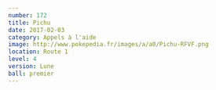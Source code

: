 ```yaml
---
number: 172
title: Pichu
date: 2017-02-03
category: Appels à l'aide
image: http://www.pokepedia.fr/images/a/a0/Pichu-RFVF.png
location: Route 1
level: 4
version: Lune
ball: premier
---
```

